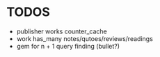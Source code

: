 # TODOS

- publisher works counter_cache
- work has_many notes/qutoes/reviews/readings
- gem for n + 1 query finding (bullet?)
